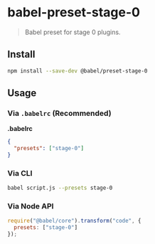 # babel-preset-stage-0

> Babel preset for stage 0 plugins.

## Install

```sh
npm install --save-dev @babel/preset-stage-0
```

## Usage

### Via `.babelrc` (Recommended)

**.babelrc**

```json
{
  "presets": ["stage-0"]
}
```

### Via CLI

```sh
babel script.js --presets stage-0
```

### Via Node API

```javascript
require("@babel/core").transform("code", {
  presets: ["stage-0"]
});
```
